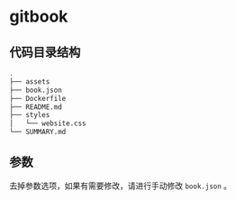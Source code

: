 # gitbook

## 代码目录结构

```bash
.
├── assets
├── book.json
├── Dockerfile
├── README.md
├── styles
│   └── website.css
└── SUMMARY.md
```

## 参数

去掉参数选项，如果有需要修改，请进行手动修改 `book.json` 。
